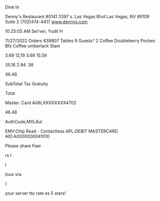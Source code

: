 Dine In

Denny's Restaurant #0141
3397 s. Las Vegas Blvd
Las Vegas, NV 89109
Suite 2
(702)474-4417
www.dennys.com

10:25:05 AM
Sei'ver; Yudit H

11/27/2022
Orders
639807
Tables  9  Guests^  2
Coffee
Doubleberry Pnckes Bfs
Coffee
umberlack Slam

3.69
12,19
3.69
15.59

35.16
2.94
.38

46.48

SubTotal
Tax
Gratuity

Total

Master. Card
Αΰθί;ΧΧΧΧΧΧΧΧ4702

46.48

AuthCode;MXL8ul

EMV:Chip  Read  -  Contactless
APL:DEBIT  MASTERCARD
AID:A0000000041010

Please  share
Faer

rs  ا

ا

tous
vra

)

your  server
tto rate  es  5  stars!

